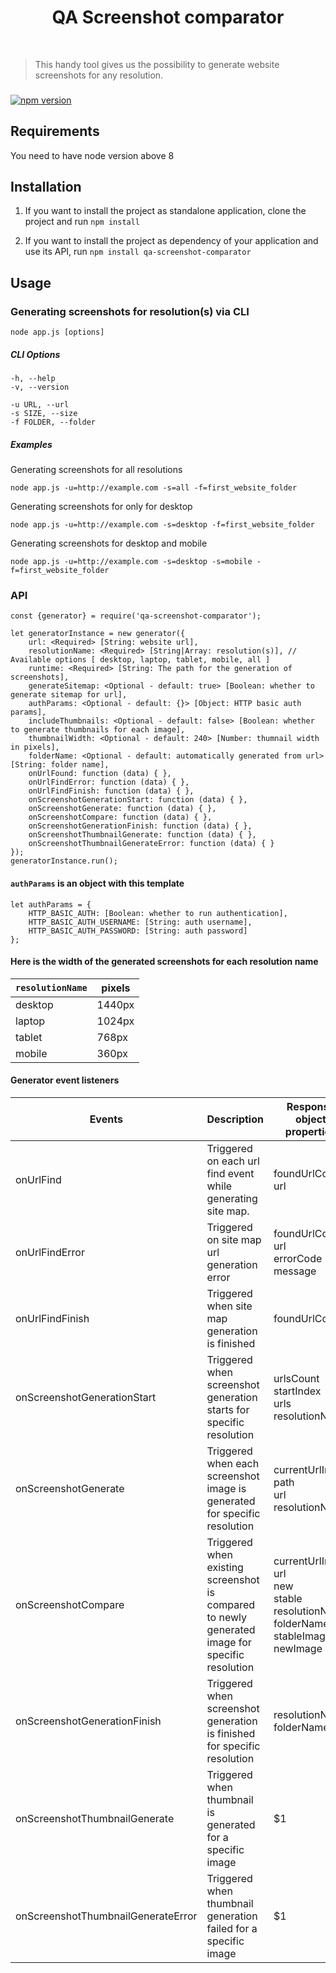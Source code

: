 <p align="center">
    <h1 align="center">
    QA Screenshot comparator
    </h1>
    <br>
</p>

> This handy tool gives us the possibility to generate website screenshots for any resolution.

###

[![npm version](https://badge.fury.io/js/1.0.3.svg)](https://www.npmjs.com/package/qa-screenshot-comparator)

## Requirements

You need to have node version above 8

## Installation

1. If you want to install the project as standalone application, clone the project and run `npm install`

2. If you want to install the project as dependency of your application and use its API, run `npm install qa-screenshot-comparator`

## Usage

### Generating screenshots for resolution(s) via CLI

```
node app.js [options]
```
##### CLI Options

    -h, --help
    -v, --version

    -u URL, --url
    -s SIZE, --size
    -f FOLDER, --folder
    
##### Examples
Generating screenshots for all resolutions
```
node app.js -u=http://example.com -s=all -f=first_website_folder
```

Generating screenshots for only for desktop
```
node app.js -u=http://example.com -s=desktop -f=first_website_folder
```

Generating screenshots for desktop and mobile
```
node app.js -u=http://example.com -s=desktop -s=mobile -f=first_website_folder
```

### API 
```node
const {generator} = require('qa-screenshot-comparator');

let generatorInstance = new generator({
    url: <Required> [String: website url],
    resolutionName: <Required> [String|Array: resolution(s)], // Available options [ desktop, laptop, tablet, mobile, all ]
    runtime: <Required> [String: The path for the generation of screenshots],
    generateSitemap: <Optional - default: true> [Boolean: whether to generate sitemap for url],
    authParams: <Optional - default: {}> [Object: HTTP basic auth params],
    includeThumbnails: <Optional - default: false> [Boolean: whether to generate thumbnails for each image],
    thumbnailWidth: <Optional - default: 240> [Number: thumnail width in pixels],
    folderName: <Optional - default: automatically generated from url> [String: folder name],
    onUrlFound: function (data) { },
    onUrlFindError: function (data) { },
    onUrlFindFinish: function (data) { },
    onScreenshotGenerationStart: function (data) { },
    onScreenshotGenerate: function (data) { },
    onScreenshotCompare: function (data) { },
    onScreenshotGenerationFinish: function (data) { },
    onScreenshotThumbnailGenerate: function (data) { },
    onScreenshotThumbnailGenerateError: function (data) { }
});
generatorInstance.run();
```

#### `authParams` is an object with this template
```node
let authParams = {
    HTTP_BASIC_AUTH: [Boolean: whether to run authentication],
    HTTP_BASIC_AUTH_USERNAME: [String: auth username],
    HTTP_BASIC_AUTH_PASSWORD: [String: auth password]
};
```

#### Here is the width of the generated screenshots for each resolution name

| `resolutionName`  | pixels |
-----------|-------
| desktop  | 1440px |
| laptop   | 1024px |
| tablet   | 768px  |
| mobile   | 360px  |

#### Generator event listeners

| Events                             | Description                                                                                                     | Response object properties                                                                           |
| -----------------------------------|-----------------------------------------------------------------------------------------------------------------| -----------------------------------------------------------------------------------------------------|
| onUrlFind                          | Triggered on each url find event while generating site map.                                                     |   foundUrlCount<br>url                                                                               |
| onUrlFindError                     | Triggered on site map url generation error                                                                      |   foundUrlCount<br>url<br>errorCode<br>message                                                       |
| onUrlFindFinish                    | Triggered when site map generation is finished                                                                  |   foundUrlCount                                                                                      |
| onScreenshotGenerationStart        | Triggered when screenshot generation starts for specific resolution                                             |   urlsCount<br>startIndex<br>urls<br>resolutionName                                                  |
| onScreenshotGenerate               | Triggered when each screenshot image is generated for specific resolution                                       |   currentUrlIndex<br>path<br>url<br>resolutionName                                                   |
| onScreenshotCompare                | Triggered when existing screenshot is compared to newly generated image for specific resolution                 |   currentUrlIndex<br>url<br>new<br>stable<br>resolutionName<br>folderName<br>stableImage<br>newImage |
| onScreenshotGenerationFinish       | Triggered when screenshot generation is finished for specific resolution                                        |   resolutionName<br>folderName                                                                       |
| onScreenshotThumbnailGenerate      | Triggered when thumbnail is generated for a specific image                                                      |    $1                                                                                                |
| onScreenshotThumbnailGenerateError | Triggered when thumbnail generation failed for a specific image                                                 |    $1                                                                                                |

